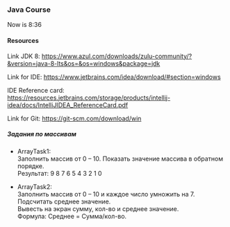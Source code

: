 ### Java Course

Now is 8:36

#### Resources

Link JDK 8: https://www.azul.com/downloads/zulu-community/?&version=java-8-lts&os=&os=windows&package=jdk

Link for IDE: https://www.jetbrains.com/idea/download/#section=windows

IDE Reference card: https://resources.jetbrains.com/storage/products/intellij-idea/docs/IntelliJIDEA_ReferenceCard.pdf

Link for Git: https://git-scm.com/download/win


##### Задания по массивам
* ArrayTask1:  
    Заполнить массив от 0 – 10. 
    Показать значение массива в обратном порядке.   
    Результат: 9 8 7 6 5 4 3 2 1 0
    
*    ArrayTask2:   
    Заполнить массив от 0 – 10 и каждое число умножить на 7.   
    Подсчитать среднее значение.   
    Вывесть на экран сумму, кол-во и среднее значение.   
    Формула: Среднее = Сумма/кол-во.
 

